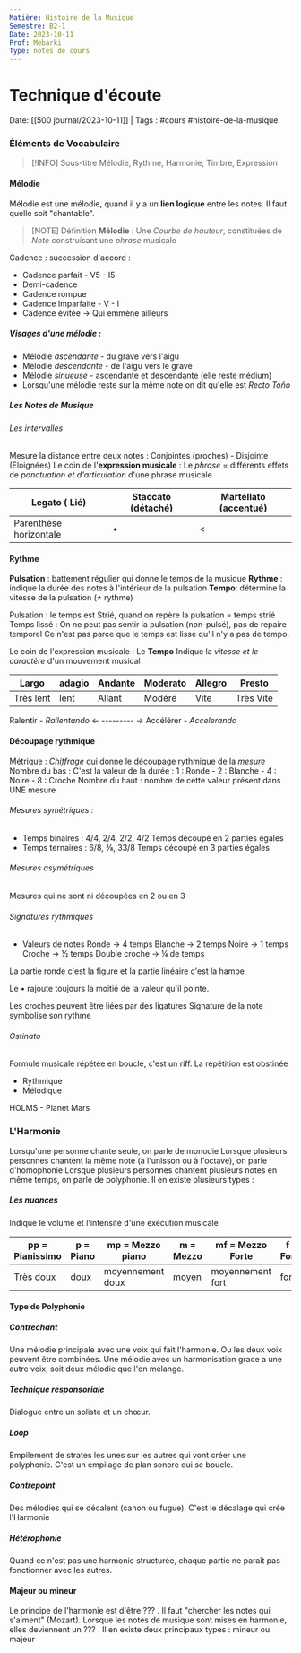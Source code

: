 ```yaml
---
Matière: Histoire de la Musique
Semestre: B2-1
Date: 2023-10-11
Prof: Mebarki
Type: notes de cours
---
```

# Technique d'écoute
Date: [[500 journal/2023-10-11]] | Tags : #cours #histoire-de-la-musique

### Éléments de Vocabulaire
> [!INFO] Sous-titre
> Mélodie, Rythme, Harmonie, Timbre, Expression
#### Mélodie 
Mélodie est une mélodie, quand il y a un **lien logique** entre les notes. Il faut quelle soit "chantable". 

>[NOTE] Définition
>**Mélodie** : Une *Courbe de hauteur*, constituées de *Note* construisant une *phrase* musicale

 Cadence : succession d'accord :
 - Cadence parfait - V5 - I5
 - Demi-cadence
 - Cadence rompue
 - Cadence Imparfaite - V - I
 - Cadence évitée → Qui emmène ailleurs 

##### Visages d'une mélodie : 
- Mélodie *ascendante* - du grave vers l'aigu 
- Mélodie *descendante* - de l'aigu vers le grave 
- Mélodie *sinueuse* -  ascendante et descendante (elle reste médium)
- Lorsqu'une mélodie reste sur la même note on dit qu'elle est *Recto Toño*

##### Les Notes de Musique 
###### Les intervalles
Mesure la distance entre deux notes : Conjointes (proches) - Disjointe (Eloignées)
Le coin de l'**expression musicale** : Le *phrasé* = différents effets de *ponctuation et d'articulation* d'une phrase musicale

| Legato ( Lié)          | Staccato (détaché) | Martellato (accentué) |
| ---------------------- | ------------------ | --------------------- |
| Parenthèse horizontale | •                  | <                     |

#### Rythme 
**Pulsation** : battement régulier qui donne le temps de la musique 
**Rythme** : indique la durée des notes à l'intérieur de la pulsation 
**Tempo**: détermine la vitesse de la pulsation (≠ rythme)

Pulsation : le temps est Strié, quand on repère la pulsation = temps strié 
Temps lissé : On ne peut pas sentir la pulsation (non-pulsé), pas de repaire temporel
Ce n'est pas parce que le temps est lisse qu'il n'y a pas de tempo.

Le coin de l'expression musicale : Le **Tempo** 
Indique la *vitesse et le caractère* d'un mouvement musical

| Largo     | adagio | Andante | Moderato | Allegro | Presto    |
| --------- | ------ | ------- | -------- | ------- | --------- |
| Très lent | lent   | Allant  | Modéré   | Vite    | Très Vite | 

Ralentir - *Rallentando* ← --------- → Accélérer - *Accelerando*

#### Découpage rythmique
Métrique : *Chiffrage* qui donne le découpage rythmique de la *mesure*
Nombre du bas : C'est la valeur de la durée : 1 : Ronde - 2 : Blanche - 4 : Noire - 8 : Croche
Nombre du haut : nombre de cette valeur présent dans UNE mesure
###### Mesures symétriques : 
- Temps binaires : 4/4, 2/4, 2/2, 4/2
	Temps découpé en 2 parties égales
- Temps ternaires : 6/8, ⅜, 33/8
	Temps découpé en 3 parties égales 
###### Mesures asymétriques
Mesures qui ne sont ni découpées en 2 ou en 3

###### Signatures rythmiques
- Valeurs de notes
	Ronde  → 4 temps 
	Blanche → 2 temps
	Noire → 1 temps
	Croche → ½ temps
	Double croche → ¼ de temps


La partie ronde c'est la figure et la partie linéaire c'est la hampe

Le • rajoute toujours la moitié de la valeur qu'il pointe. 

Les croches peuvent être liées par des ligatures
Signature de la note symbolise son rythme

###### Ostinato 
Formule musicale répétée en boucle, c'est un riff.
La répétition est obstinée
- Rythmique 
- Mélodique

HOLMS - Planet Mars

### L'Harmonie 
Lorsqu'une personne chante seule, on parle de monodie
Lorsque plusieurs personnes chantent la même note (à l'unisson ou à l'octave), on parle d'homophonie
Lorsque plusieurs personnes chantent plusieurs notes en même temps, on parle de polyphonie. Il en existe plusieurs types : 

##### Les nuances 
Indique le volume et l'intensité d'une exécution musicale 

| pp = Pianissimo | p = Piano | mp = Mezzo piano | m = Mezzo | mf = Mezzo Forte | f = Forte | ff = Fortissimo |
| --------------- | --------- | ---------------- | --------- | ---------------- | --------- | --------------- |
| Très doux       | doux      | moyennement doux | moyen     | moyennement fort | fort      | très fort       |

#### Type de Polyphonie 
##### Contrechant
Une mélodie principale avec une voix qui fait l'harmonie. 
Ou les deux voix peuvent être combinées.
Une mélodie avec un harmonisation grace a une autre voix, soit deux mélodie que l'on mélange. 
##### Technique responsoriale
Dialogue entre un soliste et un chœur.
##### Loop
Empilement de strates les unes sur les autres qui vont créer une polyphonie. C'est un empilage de plan sonore qui se boucle.

##### Contrepoint 
Des mélodies qui se décalent (canon ou fugue). C'est le décalage qui crée l'Harmonie

##### Hétérophonie
Quand ce n'est pas une harmonie structurée, chaque partie ne paraît pas fonctionner avec les autres.

#### Majeur ou mineur
Le principe de l'harmonie est d'être ??? . Il faut "chercher les notes qui s'aiment" (Mozart). Lorsque les notes de musique sont mises en harmonie, elles deviennent un ??? . Il en existe deux principaux types : mineur ou majeur 

